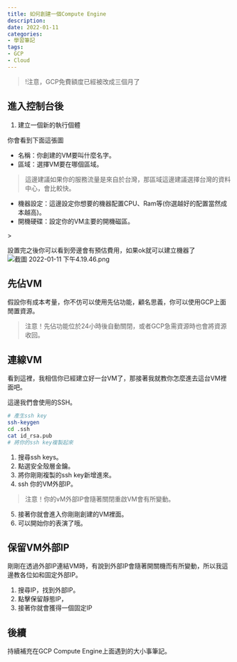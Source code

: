 ```yaml
---
title: 如何創建一個Compute Engine
description:
date: 2022-01-11
categories:
- 學習筆記
tags:
- GCP
- Cloud
---
```


> !注意，GCP免費額度已經被改成三個月了
## 進入控制台後
1. 建立一個新的執行個體

你會看到下面這張圖
- 名稱：你創建的VM要叫什麼名字。
- 區域：選擇VM要在哪個區域。
> 這邊建議如果你的服務流量是來自於台灣，那區域這邊建議選擇台灣的資料中心，會比較快。
- 機器設定：這邊設定你想要的機器配置CPU、Ram等(你選越好的配置當然成本越高)。
- 開機硬碟：設定你的VM主要的開機磁區。
<!--more-->>
設置完之後你可以看到旁邊會有預估費用，如果ok就可以建立機器了
![截圖 2022-01-11 下午4.19.46.png](https://library.jmh-su.com/uploads/images/gallery/2022-01/scaled-1680-/HmmEGgJVC89x8KI2-2022-01-11-4-19-46.png)

## 先佔VM
假設你有成本考量，你不仿可以使用先佔功能，顧名思義，你可以使用GCP上面閒置資源。
> 注意！先佔功能位於24小時後自動關閉，或者GCP急需資源時也會將資源收回。

## 連線VM
看到這裡，我相信你已經建立好一台VM了，那接著我就教你怎麼進去這台VM裡面吧。

這邊我們會使用的SSH。
```bash 
# 產生ssh key
ssh-keygen
cd .ssh
cat id_rsa.pub
# 將你的ssh key複製起來
``` 
1. 搜尋ssh keys。
2. 點選安全殼層金鑰。
3. 將你剛剛複製的ssh key新增進來。
4. ssh 你的VM外部IP。
> 注意！你的vM外部IP會隨著關閉重啟VM會有所變動。
5. 接著你就會進入你剛剛創建的VM裡面。
6. 可以開始你的表演了哦。

## 保留VM外部IP
剛剛在透過外部IP連結VM時，有說到外部IP會隨著開關機而有所變動，所以我這邊教各位如和固定外部IP。
1. 搜尋IP，找到外部IP。
2. 點擊保留靜態IP，
3. 接著你就會獲得一個固定IP

## 後續
持續補充在GCP Compute Engine上面遇到的大小事筆記。